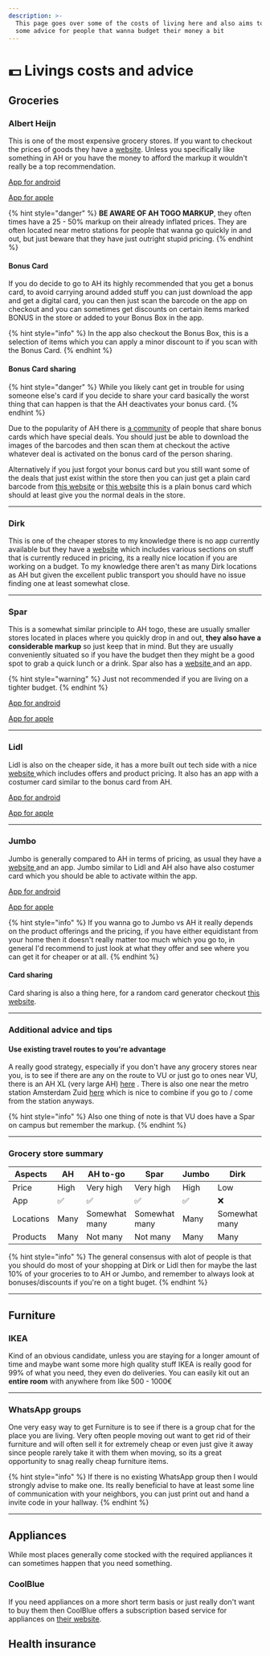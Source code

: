 ```yaml
---
description: >-
  This page goes over some of the costs of living here and also aims to provide
  some advice for people that wanna budget their money a bit
---
```


# 💵 Livings costs and advice

## Groceries

### Albert Heijn&#x20;

This is one of the most expensive grocery stores. If you want to checkout the prices of goods they have a [website](https://www.ah.nl/). Unless you specifically like something in AH or you have the money to afford the markup it wouldn't really be a top recommendation.

[App for android](https://play.google.com/store/apps/details?id=com.icemobile.albertheijn\&hl=nl\&pli=1)

[App for apple](https://apps.apple.com/nl/app/albert-heijn-supermarkt/id327535329)

{% hint style="danger" %}
**BE AWARE OF AH TOGO MARKUP**, they often times have a 25 - 50% markup on their already inflated prices. They are often located near metro stations for people that wanna go quickly in and out, but just beware that they have just outright stupid pricing.
{% endhint %}

#### Bonus Card

If you do decide to go to AH its highly recommended that you get a bonus card, to avoid carrying around added stuff you can just download the app and get a digital card, you can then just scan the barcode on the app on checkout and you can sometimes get discounts on certain items marked BONUS in the store or added to your Bonus Box in the app.&#x20;

{% hint style="info" %}
In the app also checkout the Bonus Box, this is a selection of items which you can apply a minor discount to if you scan with the Bonus Card.
{% endhint %}

#### Bonus Card sharing

{% hint style="danger" %}
While you likely cant get in trouble for using someone else's card if you decide to share your card basically the worst thing that can happen is that the AH deactivates your bonus card.
{% endhint %}

Due to the popularity of AH there is [a community](https://www.reddit.com/r/persoonlijkebonus/) of people that share bonus cards which have special deals. You should just be able to download the images of the barcodes and then scan them at checkout the active whatever deal is activated on the bonus card of the person sharing.

Alternatively if you just forgot your bonus card but you still want some of the deals that just exist within the store then you can just get a plain card barcode from [this website](https://bonuskaart-ah.nl/) or [this website](https://randombonuskaart.nl/) this is a plain bonus card which should at least give you the normal deals in the store.

***

### Dirk

This is one of the cheaper stores to my knowledge there is no app currently available but they have a [website](https://www.dirk.nl/) which includes various sections on stuff that is currently reduced in pricing, its a really nice location if you are working on a budget. To my knowledge there aren't as many Dirk locations as AH but given the excellent public transport you should have no issue finding one at least somewhat close.

***

### Spar

This is a somewhat similar principle to AH togo, these are usually smaller stores located in places where you quickly drop in and out, **they also have a considerable markup** so just keep that in mind. But they are usually conveniently situated so if you have the budget then they might be a good spot to grab a quick lunch or a drink. Spar also has a [website ](https://www.spar.nl/)and an app.

{% hint style="warning" %}
Just not recommended if you are living on a tighter budget.
{% endhint %}

[App for android](https://play.google.com/store/apps/details?id=no.norgesgruppen.apps.spar\&hl=nl)

[App for apple](https://apps.apple.com/nl/app/spar-plus/id491909828)

***

### Lidl

Lidl is also on the cheaper side, it has a more built out tech side with a nice [website ](https://www.lidl.nl/c/lidl-shop/s10008767)which includes offers and product pricing. It also has an app with a costumer card similar to the bonus card from AH.

[App for android](https://play.google.com/store/apps/details?id=com.lidl.eci.lidlplus\&hl=nl)

[App for apple](https://apps.apple.com/nl/app/lidl-plus/id1238611143)

***

### Jumbo

Jumbo is generally compared to AH in terms of pricing, as usual they have a [website ](https://www.jumbo.com/)and an app. Jumbo similar to Lidl and AH also have also costumer card which you should be able to activate within the app.

[App for android](https://play.google.com/store/apps/details?id=com.icemobile.jumboclient\&hl=nl)

[App for apple](https://apps.apple.com/nl/app/jumbo/id936150402)

{% hint style="info" %}
If you wanna go to Jumbo vs AH it really depends on the product offerings and the pricing, if you have either equidistant from your home then it doesn't really matter too much which you go to, in general I'd recommend to just look at what they offer and see where you can get it for cheaper or at all.
{% endhint %}

#### Card sharing

Card sharing is also a thing here, for a random card generator checkout [this website](https://randomextrapas.nl/).

***

### Additional advice and tips

#### Use existing travel routes to you're advantage

A really good strategy, especially if you don't have any grocery stores near you, is to see if there are any on the route to VU or just go to ones near VU, there is an AH XL (very large AH) [here](https://www.google.com/maps/place/Albert+Heijn+XL/@52.3294215,4.8634529,16z/data=!4m6!3m5!1s0x47c60a1196bf3617:0x9077866fdb2ca225!8m2!3d52.3310447!4d4.8778367!16s%2Fg%2F11btm9xqhj?entry=ttu) . There is also one near the metro station Amsterdam Zuid [here](https://www.google.com/maps/place/Albert+Heijn/@52.3349268,4.8645256,16z/data=!4m6!3m5!1s0x47c60a0590942457:0x8c9000c99a63400d!8m2!3d52.3364489!4d4.8719072!16s%2Fg%2F11fylqg\_y1?entry=ttu) which is nice to combine if you go to / come from the station anyways.

{% hint style="info" %}
Also one thing of note is that VU does have a Spar on campus but remember the markup.
{% endhint %}

***

### Grocery store summary

<table><thead><tr><th width="125">Aspects</th><th width="77">AH</th><th width="114">AH to-go</th><th width="114">Spar</th><th width="84">Jumbo</th><th width="114">Dirk</th><th>Lidl</th></tr></thead><tbody><tr><td>Price</td><td>High</td><td>Very high</td><td>Very high</td><td>High </td><td>Low</td><td>Low</td></tr><tr><td>App </td><td><span data-gb-custom-inline data-tag="emoji" data-code="2705">✅</span></td><td><span data-gb-custom-inline data-tag="emoji" data-code="2705">✅</span></td><td><span data-gb-custom-inline data-tag="emoji" data-code="2705">✅</span></td><td><span data-gb-custom-inline data-tag="emoji" data-code="2705">✅</span></td><td><span data-gb-custom-inline data-tag="emoji" data-code="274c">❌</span></td><td><span data-gb-custom-inline data-tag="emoji" data-code="2705">✅</span></td></tr><tr><td>Locations</td><td>Many</td><td>Somewhat many</td><td>Somewhat many</td><td>Many</td><td>Somewhat many</td><td>Somewhat many</td></tr><tr><td>Products</td><td>Many</td><td>Not many </td><td>Not many</td><td>Many</td><td>Many</td><td>Many</td></tr></tbody></table>

{% hint style="info" %}
The general consensus with alot of people is that you should do most of your shopping at Dirk or Lidl then for maybe the last 10% of your groceries to to AH or Jumbo, and remember to always look at bonuses/discounts if you're on a tight buget.
{% endhint %}

***

## Furniture

### IKEA

Kind of an obvious candidate, unless you are staying for a longer amount of time and maybe want some more high quality stuff IKEA is really good for 99% of what you need, they even do deliveries. You can easily kit out an **entire room** with anywhere from like 500 - 1000€&#x20;

***

### WhatsApp groups

One very easy way to get Furniture is to see if there is a group chat for the place you are living. Very often people moving out want to get rid of their furniture and will often sell it for extremely cheap or even just give it away since people rarely take it with them when moving, so its a great opportunity to snag really cheap furniture items.

{% hint style="info" %}
If there is no existing WhatsApp group then I would strongly advise to make one. Its really beneficial to have at least some line of communication with your neighbors, you can just print out and hand a invite code in your hallway.
{% endhint %}

***

## Appliances

While most places generally come stocked with the required appliances it can sometimes happen that you need something.

### CoolBlue

If you need appliances on a more short term basis or just really don't want to buy them then CoolBlue offers a subscription based service for appliances on [their website](https://www.coolblue.nl/en/subscriptions).

## Health insurance

##

